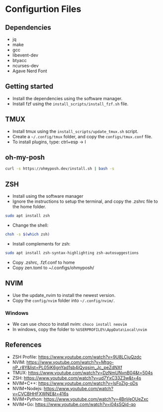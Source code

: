 # Configurtion Files

## Dependencies

- jq
- make
- gcc
- libevent-dev
- btyacc
- ncurses-dev
- Agave Nerd Font

## Getting started

- Install the dependencies using the software manager.
- Install fzf using the `install_scripts/install_fzf.sh` file.

## TMUX

- Install tmux using the `install_scripts/update_tmux.sh` script.
- Create a `~/.config/tmux` folder, and copy the `configs/tmux.conf` file.
- To install plugins, type: ctrl+esp -> I

## oh-my-posh

```bash
curl -s https://ohmyposh.dev/install.sh | bash -s
```

## ZSH

- Install using the software manager
- Ignore the instructions to setup the terminal, and copy the .zshrc file to the home folder.

```bash
sudo apt install zsh
```

- Change the shell:

```bash
chsh -s $(which zsh)
```

- Install complements for zsh:

```bash
sudo apt install zsh-syntax-highlighting zsh-autosuggestions
```

- Copy .zshrc, .fzf.conf to home
- Copy zen.toml to ~/.configs/ohmyposh/

## NVIM

- Use the update_nvim to install the newest version.
- Copy the `config/nvim` folder into `~/.config/nvim/`.

### Windows

- We can use choco to install nvim: `choco install neovim`
- In windows, copy the folder to `%USERPROFILE%\AppData\Local\nvim`

## References

- ZSH Profile: https://www.youtube.com/watch?v=9U8LCjuQzdc
- NVIM: https://www.youtube.com/watch?v=Mtgo-nP_r8Y&list=PL05iK6gnYad1sb4iQyqsim_Jc_peZdNXf
- TMUX: https://www.youtube.com/watch?v=DzNmUNvnB04&t=504s
- ZSH: https://www.youtube.com/watch?v=ud7YxC33Z3w&t=4s
- NVIM+C++: https://www.youtube.com/watch?v=lsFoZIg-oDs
- NVIM+Nodejs: https://www.youtube.com/watch?v=CVCBHHFXWNE&t=416s
- NVIM+Python: https://www.youtube.com/watch?v=4BnVeOUeZxc
- NVIM+Go: https://www.youtube.com/watch?v=i04sSQjd-qo

